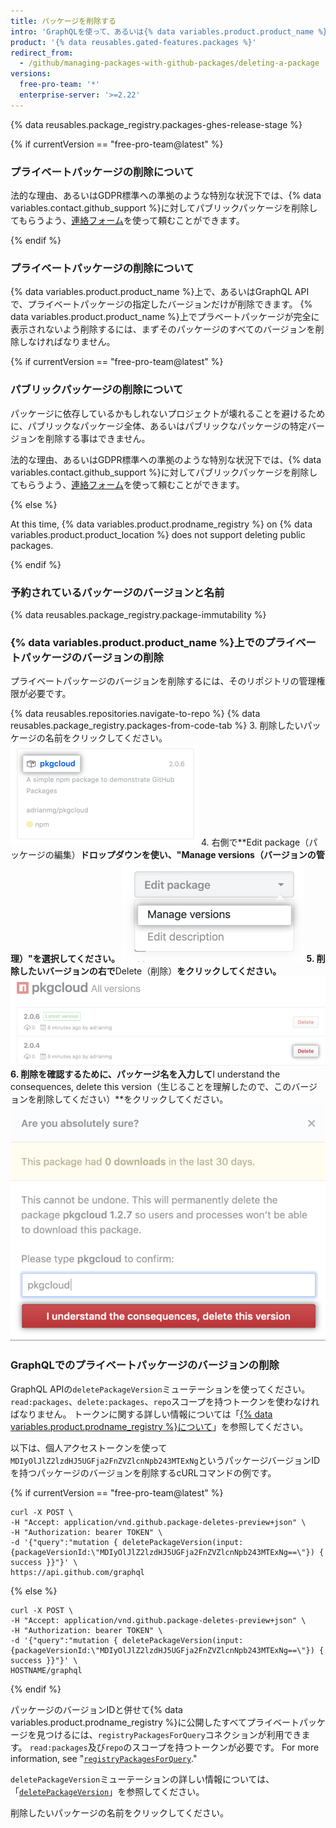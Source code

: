 ```yaml
---
title: パッケージを削除する
intro: 'GraphQLを使って、あるいは{% data variables.product.product_name %}上でプライベートパッケージのバージョンを削除できます。'
product: '{% data reusables.gated-features.packages %}'
redirect_from:
  - /github/managing-packages-with-github-packages/deleting-a-package
versions:
  free-pro-team: '*'
  enterprise-server: '>=2.22'
---
```


{% data reusables.package_registry.packages-ghes-release-stage %}

{% if currentVersion == "free-pro-team@latest" %}
### プライベートパッケージの削除について

法的な理由、あるいはGDPR標準への準拠のような特別な状況下では、{% data variables.contact.github_support %}に対してパブリックパッケージを削除してもらうよう、[連絡フォーム](https://github.com/contact?form%5Bsubject%5D=Re:%20GitHub%20Package%20Registry)を使って頼むことができます。

{% endif %}

### プライベートパッケージの削除について

{% data variables.product.product_name %}上で、あるいはGraphQL APIで、プライベートパッケージの指定したバージョンだけが削除できます。 {% data variables.product.product_name %}上でプラベートパッケージが完全に表示されないよう削除するには、まずそのパッケージのすべてのバージョンを削除しなければなりません。

{% if currentVersion == "free-pro-team@latest" %}
### パブリックパッケージの削除について

パッケージに依存しているかもしれないプロジェクトが壊れることを避けるために、パブリックなパッケージ全体、あるいはパブリックなパッケージの特定バージョンを削除する事はできません。

法的な理由、あるいはGDPR標準への準拠のような特別な状況下では、{% data variables.contact.github_support %}に対してパブリックパッケージを削除してもらうよう、[連絡フォーム](https://github.com/contact?form%5Bsubject%5D=Re:%20GitHub%20Package%20Registry)を使って頼むことができます。

{% else %}

At this time, {% data variables.product.prodname_registry %} on {% data variables.product.product_location %} does not support deleting public packages.

{% endif %}

### 予約されているパッケージのバージョンと名前

{% data reusables.package_registry.package-immutability %}

### {% data variables.product.product_name %}上でのプライベートパッケージのバージョンの削除

プライベートパッケージのバージョンを削除するには、そのリポジトリの管理権限が必要です。

{% data reusables.repositories.navigate-to-repo %}
{% data reusables.package_registry.packages-from-code-tab %}
3. 削除したいパッケージの名前をクリックしてください。 ![パッケージ名](/assets/images/help/package-registry/select-pkg-cloud.png)
4. 右側で**Edit package（パッケージの編集）**ドロップダウンを使い、"Manage versions（バージョンの管理）"を選択してください。 ![パッケージ名](/assets/images/help/package-registry/manage-versions.png)
5. 削除したいバージョンの右で**Delete（削除）**をクリックしてください。 ![パッケージの削除ボタン](/assets/images/help/package-registry/delete-package-button.png)
6. 削除を確認するために、パッケージ名を入力して**I understand the consequences, delete this version（生じることを理解したので、このバージョンを削除してください）**をクリックしてください。 ![パッケージの削除の確認ボタン](/assets/images/help/package-registry/confirm-package-deletion.png)

### GraphQLでのプライベートパッケージのバージョンの削除

GraphQL APIの`deletePackageVersion`ミューテーションを使ってください。 `read:packages`、`delete:packages`、`repo`スコープを持つトークンを使わなければなりません。 トークンに関する詳しい情報については「[{% data variables.product.prodname_registry %}について](/packages/publishing-and-managing-packages/about-github-packages#authenticating-to-github-packages)」を参照してください。

以下は、個人アクセストークンを使って`MDIyOlJlZ2lzdHJ5UGFja2FnZVZlcnNpb243MTExNg`というパッケージバージョンIDを持つパッケージのバージョンを削除するcURLコマンドの例です。

{% if currentVersion == "free-pro-team@latest" %}
```
curl -X POST \
-H "Accept: application/vnd.github.package-deletes-preview+json" \
-H "Authorization: bearer TOKEN" \
-d '{"query":"mutation { deletePackageVersion(input:{packageVersionId:\"MDIyOlJlZ2lzdHJ5UGFja2FnZVZlcnNpb243MTExNg==\"}) { success }}"}' \
https://api.github.com/graphql
```

{% else %}

```
curl -X POST \
-H "Accept: application/vnd.github.package-deletes-preview+json" \
-H "Authorization: bearer TOKEN" \
-d '{"query":"mutation { deletePackageVersion(input:{packageVersionId:\"MDIyOlJlZ2lzdHJ5UGFja2FnZVZlcnNpb243MTExNg==\"}) { success }}"}' \
HOSTNAME/graphql
```

{% endif %}

パッケージのバージョンIDと併せて{% data variables.product.prodname_registry %}に公開したすべてプライベートパッケージを見つけるには、`registryPackagesForQuery`コネクションが利用できます。 `read:packages`及び`repo`のスコープを持つトークンが必要です。 For more information, see "[`registryPackagesForQuery`](/v4/object/registrypackageconnection/)."

`deletePackageVersion`ミューテーションの詳しい情報については、「[`deletePackageVersion`](/graphql/reference/mutations#deletepackageversion)」を参照してください。

削除したいパッケージの名前をクリックしてください。
